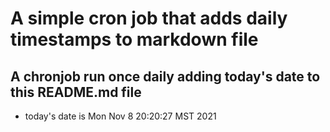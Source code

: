 A simple cron job that adds daily timestamps to markdown file
============================================================
## A chronjob run once daily adding today's date to this README.md file
* today's date is Mon Nov  8 20:20:27 MST 2021
